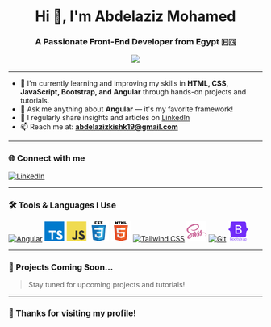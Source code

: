 <h1 align="center">Hi 👋, I'm Abdelaziz Mohamed</h1>
<h3 align="center">A Passionate Front-End Developer from Egypt 🇪🇬</h3>

<p align="center">
  <img src="https://media.giphy.com/media/SWoSkN6DxTszqIKEqv/giphy.gif" width="300" />
</p>

---

- 🌱 I’m currently learning and improving my skills in **HTML, CSS, JavaScript, Bootstrap, and Angular** through hands-on projects and tutorials.
- 💬 Ask me anything about **Angular** — it's my favorite framework!
- 📝 I regularly share insights and articles on [LinkedIn](https://www.linkedin.com/in/abd-elaziz-mohamed258/)
- 📫 Reach me at: **abdelazizkishk19@gmail.com**

---

### 🌐 Connect with me
[![LinkedIn](https://img.shields.io/badge/LinkedIn-blue?logo=linkedin&style=for-the-badge)](https://linkedin.com/in/abd-elaziz-mohamed258)

---

### 🛠️ Tools & Languages I Use
<p align="left">
  <a href="https://angular.io" target="_blank"><img src="https://angular.io/assets/images/logos/angular/angular.svg" alt="Angular" width="40" height="40"/></a>
  <a href="https://www.typescriptlang.org/" target="_blank"><img src="https://raw.githubusercontent.com/devicons/devicon/master/icons/typescript/typescript-original.svg" alt="TypeScript" width="40" height="40"/></a>
  <a href="https://developer.mozilla.org/en-US/docs/Web/JavaScript" target="_blank"><img src="https://raw.githubusercontent.com/devicons/devicon/master/icons/javascript/javascript-original.svg" alt="JavaScript" width="40" height="40"/></a>
  <a href="https://www.w3schools.com/css/" target="_blank"><img src="https://raw.githubusercontent.com/devicons/devicon/master/icons/css3/css3-original-wordmark.svg" alt="CSS3" width="40" height="40"/></a>
  <a href="https://www.w3.org/html/" target="_blank"><img src="https://raw.githubusercontent.com/devicons/devicon/master/icons/html5/html5-original-wordmark.svg" alt="HTML5" width="40" height="40"/></a>
  <a href="https://tailwindcss.com/" target="_blank"><img src="https://www.vectorlogo.zone/logos/tailwindcss/tailwindcss-icon.svg" alt="Tailwind CSS" width="40" height="40"/></a>
  <a href="https://sass-lang.com" target="_blank"><img src="https://raw.githubusercontent.com/devicons/devicon/master/icons/sass/sass-original.svg" alt="SASS" width="40" height="40"/></a>
  <a href="https://git-scm.com/" target="_blank"><img src="https://www.vectorlogo.zone/logos/git-scm/git-scm-icon.svg" alt="Git" width="40" height="40"/></a>
  <a href="https://getbootstrap.com" target="_blank"><img src="https://raw.githubusercontent.com/devicons/devicon/master/icons/bootstrap/bootstrap-plain-wordmark.svg" alt="Bootstrap" width="40" height="40"/></a>
</p>

---

### 🚀 Projects Coming Soon...
> Stay tuned for upcoming projects and tutorials!

---

### 🙌 Thanks for visiting my profile!
